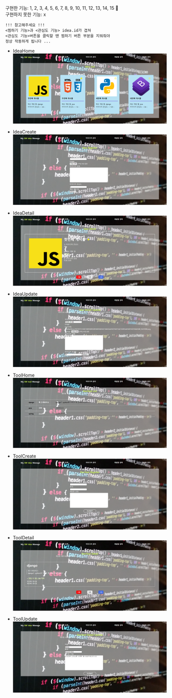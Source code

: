 구현한 기능: 1, 2, 3, 4, 5, 6, 7, 8, 9, 10, 11, 12, 13, 14, 15 🥰  
구현하지 못한 기능: x

```
!!! 참고해주세요 !!!
<찜하기 기능>과 <관심도 기능> idea.id가 겹쳐
<관심도 기능>버튼을 클릭할 땐 찜하기 버튼 부분을 지워줘야
정상 작동하게 됩니다 ...
```

- IdeaHome
  ![ideahome](./결과물/ideahome.png)
- IdeaCreate
  ![ideacreate](./결과물/ideacreate.png)
- IdeaDetail
  ![ideadetail](./결과물/ideadetail.png)
- IdeaUpdate
  ![ideaupdate](./결과물/ideaupdate.png)

- ToolHome
  ![toolhome](./결과물/toolhome.png)
- ToolCreate
  ![toolcreate](./결과물/toolcreate.png)
- ToolDetail
  ![tooldetail](./결과물/tooldetail.png)
- ToolUpdate
  ![toolupdate](./결과물/toolupdate.png)
